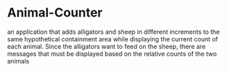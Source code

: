 # Animal-Counter
an application that adds alligators and sheep in different increments to the same hypothetical containment area while displaying the current count of each animal. Since the alligators want to feed on the sheep, there are messages that must be displayed based on the relative counts of the two animals
